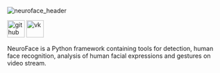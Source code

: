 ![neuroface_header](https://user-images.githubusercontent.com/83948828/178101505-a6654269-c692-41f1-b508-9ff51068fd3f.jpg)

[<img src='https://cdn.jsdelivr.net/npm/simple-icons@3.0.1/icons/github.svg' alt='github' height='40'>](https://github.com/mdvdv)
[<img src='https://cdn.jsdelivr.net/npm/simple-icons@3.0.1/icons/vk.svg' alt='vk' height='40'>](https://vk.com/mdwdw)

NeuroFace is a Python framework containing tools for detection, human face recognition, analysis of human facial expressions and gestures on video stream.
